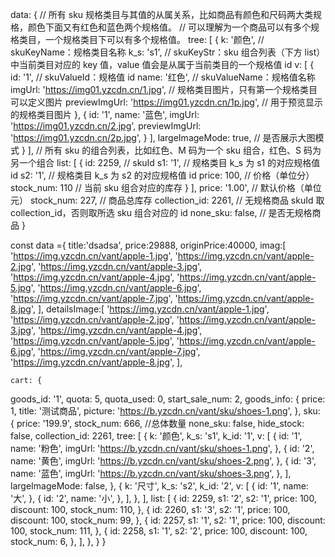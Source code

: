 data: {
// 所有 sku 规格类目与其值的从属关系，比如商品有颜色和尺码两大类规格，颜色下面又有红色和蓝色两个规格值。
// 可以理解为一个商品可以有多个规格类目，一个规格类目下可以有多个规格值。
tree: [
{
k: '颜色', // skuKeyName：规格类目名称
k_s: 's1', // skuKeyStr：sku 组合列表（下方 list）中当前类目对应的 key 值，value 值会是从属于当前类目的一个规格值 id
v: [
{
id: '1', // skuValueId：规格值 id
name: '红色', // skuValueName：规格值名称
imgUrl: 'https://img01.yzcdn.cn/1.jpg', // 规格类目图片，只有第一个规格类目可以定义图片
previewImgUrl: 'https://img01.yzcdn.cn/1p.jpg', // 用于预览显示的规格类目图片
},
{
id: '1',
name: '蓝色',
imgUrl: 'https://img01.yzcdn.cn/2.jpg',
previewImgUrl: 'https://img01.yzcdn.cn/2p.jpg',
}
],
largeImageMode: true, // 是否展示大图模式
}
],
// 所有 sku 的组合列表，比如红色、M 码为一个 sku 组合，红色、S 码为另一个组合
list: [
{
id: 2259, // skuId
s1: '1', // 规格类目 k_s 为 s1 的对应规格值 id
s2: '1', // 规格类目 k_s 为 s2 的对应规格值 id
price: 100, // 价格（单位分）
stock_num: 110 // 当前 sku 组合对应的库存
}
],
price: '1.00', // 默认价格（单位元）
stock_num: 227, // 商品总库存
collection_id: 2261, // 无规格商品 skuId 取 collection_id，否则取所选 sku 组合对应的 id
none_sku: false, // 是否无规格商品
}

<!-- 前端模拟字段 参考-->

const data ={
title:'dsadsa',
price:29888,
originPrice:40000,
imag:[
'https://img.yzcdn.cn/vant/apple-1.jpg',
'https://img.yzcdn.cn/vant/apple-2.jpg',
'https://img.yzcdn.cn/vant/apple-3.jpg',
'https://img.yzcdn.cn/vant/apple-4.jpg',
'https://img.yzcdn.cn/vant/apple-5.jpg',
'https://img.yzcdn.cn/vant/apple-6.jpg',
'https://img.yzcdn.cn/vant/apple-7.jpg',
'https://img.yzcdn.cn/vant/apple-8.jpg',
],
detailsImage:[
'https://img.yzcdn.cn/vant/apple-1.jpg',
'https://img.yzcdn.cn/vant/apple-2.jpg',
'https://img.yzcdn.cn/vant/apple-3.jpg',
'https://img.yzcdn.cn/vant/apple-4.jpg',
'https://img.yzcdn.cn/vant/apple-5.jpg',
'https://img.yzcdn.cn/vant/apple-6.jpg',
'https://img.yzcdn.cn/vant/apple-7.jpg',
'https://img.yzcdn.cn/vant/apple-8.jpg',
],

    cart: {

goods_id: '1',
quota: 5,
quota_used: 0,
start_sale_num: 2,
goods_info: {
price: 1,
title: '测试商品',
picture: 'https://b.yzcdn.cn/vant/sku/shoes-1.png',
},
sku: {
price: '199.9',
stock_num: 666, //总体数量
none_sku: false,
hide_stock: false,
collection_id: 2261,
tree: [
{
k: '颜色',
k_s: 's1',
k_id: '1',
v: [
{
id: '1',
name: '粉色',
imgUrl: 'https://b.yzcdn.cn/vant/sku/shoes-1.png',
},
{
id: '2',
name: '黄色',
imgUrl: 'https://b.yzcdn.cn/vant/sku/shoes-2.png',
},
{
id: '3',
name: '蓝色',
imgUrl: 'https://b.yzcdn.cn/vant/sku/shoes-3.png',
},
],
largeImageMode: false,
},
{
k: '尺寸',
k_s: 's2',
k_id: '2',
v: [
{
id: '1',
name: '大',
},
{
id: '2',
name: '小',
},
],
},
],
list: [
{
id: 2259,
s1: '2',
s2: '1',
price: 100,
discount: 100,
stock_num: 110,
},
{
id: 2260,
s1: '3',
s2: '1',
price: 100,
discount: 100,
stock_num: 99,
},
{
id: 2257,
s1: '1',
s2: '1',
price: 100,
discount: 100,
stock_num: 111,
},
{
id: 2258,
s1: '1',
s2: '2',
price: 100,
discount: 100,
stock_num: 6,
},
],
},
}
}
